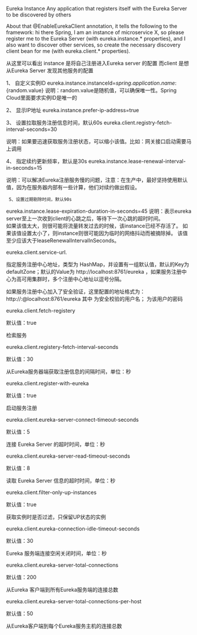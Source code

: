 Eureka Instance
Any application that registers itself with the Eureka Server to be discovered by others

About that @EnableEurekaClient annotation, it tells the following to the framework: hi there Spring, I am an instance of microservice X, so please register me to the Eureka Server (with eureka.instance.* properties), and I also want to discover other services, so create the necessary discovery client bean for me (with eureka.client.* properties).

从这里可以看出 instance 是将自己注册进入Eureka server 的配置
而client 是想从Eureka Server 发现其他服务的配置

1、  自定义实例ID
eureka.instance.instanceId=${spring.application.name}:${random.value}
说明：random.value是随机值，可以确保唯一性。Spring Cloud里面要求实例ID是唯一的
 
2、  显示IP地址
eureka.instance.prefer-ip-address=true

3、  设置拉取服务注册信息时间，默认60s
eureka.client.registry-fetch-interval-seconds=30

说明：如果要迅速获取服务注册状态，可以缩小该值。比如：网关接口启动需要马上调用
 
4、  指定续约更新频率，默认是30s
eureka.instance.lease-renewal-interval-in-seconds=15

说明：可以解决Eureka注册服务慢的问题，注意：在生产中，最好坚持使用默认值，因为在服务器内部有一些计算，他们对续约做出假设。
    
     5、设置过期剔除时间，默认90s
eureka.instance.lease-expiration-duration-in-seconds=45
说明：表示eureka server至上一次收到client的心跳之后，等待下一次心跳的超时时间。  
如果该值太大，则很可能将流量转发过去的时候，该instance已经不存活了。
如果该值设置太小了，则instance则很可能因为临时的网络抖动而被摘除掉。
该值至少应该大于leaseRenewalIntervalInSeconds。



eureka.client.service-url.

  

指定服务注册中心地址，类型为 HashMap，并设置有一组默认值，默认的Key为 defaultZone；默认的Value为 http://localhost:8761/eureka ，如果服务注册中心为高可用集群时，多个注册中心地址以逗号分隔。

如果服务注册中心加入了安全验证，这里配置的地址格式为： http://<username>:<password>@localhost:8761/eureka 其中 <username> 为安全校验的用户名；<password> 为该用户的密码

eureka.client.fetch-registery

默认值：true

检索服务

eureka.client.registery-fetch-interval-seconds

默认值：30

从Eureka服务器端获取注册信息的间隔时间，单位：秒

eureka.client.register-with-eureka

默认值：true

启动服务注册

eureka.client.eureka-server-connect-timeout-seconds

默认值：5

连接 Eureka Server 的超时时间，单位：秒

eureka.client.eureka-server-read-timeout-seconds

默认值：8

读取 Eureka Server 信息的超时时间，单位：秒

eureka.client.filter-only-up-instances

默认值：true

获取实例时是否过滤，只保留UP状态的实例

eureka.client.eureka-connection-idle-timeout-seconds

默认值：30

Eureka 服务端连接空闲关闭时间，单位：秒

eureka.client.eureka-server-total-connections

默认值：200

从Eureka 客户端到所有Eureka服务端的连接总数

eureka.client.eureka-server-total-connections-per-host

默认值：50

从Eureka客户端到每个Eureka服务主机的连接总数